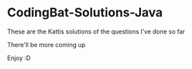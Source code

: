 # CodingBat-Solutions-Java

These are the Kattis solutions of the questions I've done so far

There'll be more coming up

Enjoy :D
